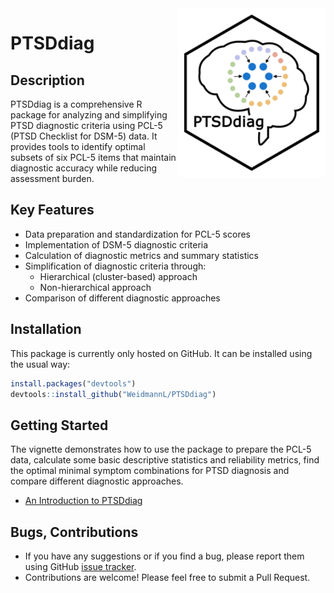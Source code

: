 
<!-- README.md is generated from README.Rmd. Please edit that file -->

<img src="man/figures/logo.png" align="right" height="250" style="background: white; padding: 10px;" alt="PTSDdiag logo" />

# PTSDdiag

<!-- badges: start -->
<!-- badges: end -->

## Description

PTSDdiag is a comprehensive R package for analyzing and simplifying PTSD
diagnostic criteria using PCL-5 (PTSD Checklist for DSM-5) data. It
provides tools to identify optimal subsets of six PCL-5 items that
maintain diagnostic accuracy while reducing assessment burden.

## **Key Features**

- Data preparation and standardization for PCL-5 scores
- Implementation of DSM-5 diagnostic criteria
- Calculation of diagnostic metrics and summary statistics
- Simplification of diagnostic criteria through:
  - Hierarchical (cluster-based) approach
  - Non-hierarchical approach
- Comparison of different diagnostic approaches

## Installation

This package is currently only hosted on GitHub. It can be installed
using the usual way:

``` r
install.packages("devtools")
devtools::install_github("WeidmannL/PTSDdiag")
```

## Getting Started

The vignette demonstrates how to use the package to prepare the PCL-5
data, calculate some basic descriptive statistics and reliability
metrics, find the optimal minimal symptom combinations for PTSD
diagnosis and compare different diagnostic approaches.

- [An Introduction to PTSDdiag](https://osf.io/73bgx)

## Bugs, Contributions

- If you have any suggestions or if you find a bug, please report them
  using GitHub [issue
  tracker](https:://github.com/WeidmannL/PTSDdiag/issues).
- Contributions are welcome! Please feel free to submit a Pull Request.
